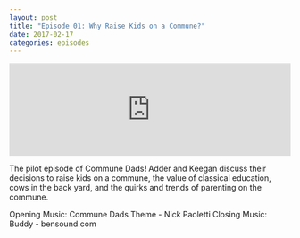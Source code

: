```yaml
---
layout: post
title: "Episode 01: Why Raise Kids on a Commune?"
date: 2017-02-17
categories: episodes
---
```


<iframe width="100%" height="166" scrolling="no" frameborder="no" src="https://w.soundcloud.com/player/?url=https%3A//api.soundcloud.com/tracks/306331829&amp;color=ff5500&amp;auto_play=false&amp;hide_related=false&amp;show_comments=true&amp;show_user=true&amp;show_reposts=false"></iframe>

The pilot episode of Commune Dads! Adder and Keegan discuss their decisions to raise kids on a commune, the value of classical education, cows in the back yard, and the quirks and trends of parenting on the commune.

Opening Music: Commune Dads Theme - Nick Paoletti
Closing Music: Buddy - bensound.com
